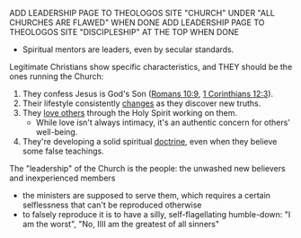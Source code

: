 
ADD LEADERSHIP PAGE TO THEOLOGOS SITE "CHURCH" UNDER "ALL CHURCHES ARE FLAWED" WHEN DONE
ADD LEADERSHIP PAGE TO THEOLOGOS SITE "DISCIPLESHIP" AT THE TOP WHEN DONE
- Spiritual mentors are leaders, even by secular standards.

Legitimate Christians show specific characteristics, and THEY should be the ones running the Church:
1. They confess Jesus is God's Son ([Romans 10:9](https://www.bible.com/bible/206/rom.10.9), [1 Corinthians 12:3](https://www.bible.com/bible/206/1co.12.3)).
2. Their lifestyle consistently [changes](https://gainedin.site/changes/) as they discover new truths.
3. They [love others](https://gainedin.site/love/) through the Holy Spirit working on them.
    - While love isn't always intimacy, it's an authentic concern for others' well-being.
4. They're developing a solid spiritual [doctrine](https://gainedin.site/philosophy/), even when they believe some false teachings.

The "leadership" of the Church is the people: the unwashed new believers and inexperienced members
- the ministers are supposed to serve them, which requires a certain selflessness that can't be reproduced otherwise
- to falsely reproduce it is to have a silly, self-flagellating humble-down: "I am the worst", "No, IIII am the greatest of all sinners"
